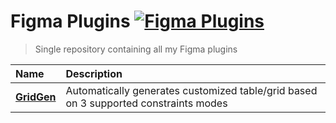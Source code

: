 # Figma Plugins [![Figma Plugins](https://img.shields.io/badge/figma-%40stevanussatria-0066B3)](https://figma.com/@stevanussatria)

> Single repository containing all my Figma plugins

| Name                          | Description                                                                          |
| :---------------------------- | :----------------------------------------------------------------------------------- |
| [**GridGen**](/figma-gridgen) | Automatically generates customized table/grid based on 3 supported constraints modes |
